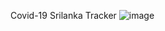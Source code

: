 Covid-19 Srilanka Tracker
![image](https://i.ibb.co/nrm03tD/screenshot-covidsl19-netlify-app-1601926180356.png)
